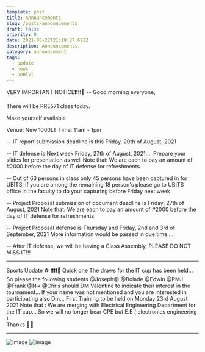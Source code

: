 ```yaml
---
template: post
title: Announcements
slug: /posts/announcements
draft: false
priority: 0
date: 2021-08-22T21:19:27.692Z
description: Announcements.
category: announcement
tags:
  - update
  - news
  - 500lvl
---
```


VERY IMPORTANT NOTICE❗❗❗❗📢
-- Good morning everyone,

There will be PRE571 class today.

Make yourself available

Venue: New 1000LT
Time: 11am - 1pm



--  IT report submission deadline is this Friday, 20th of August, 2021

--  IT defense is Next week Friday, 27th of August, 2021.... Prepare your slides for presentation as well
Note that: We are each to pay an amount of #2000 before the day of IT defense for refreshments

--  Out of 63 persons in class only 45 persons have been captured in for UBITS, if you are among the remaining 18 person's please go to UBITS office in the faculty to do your capturing before Friday next week

--  Project Proposal submission of document deadline is Friday, 27th of August, 2021
Note that: We are each to pay an amount of #2000 before the day of IT defense for refreshments

--  Project Proposal defense is Thursday and Friday, 2nd and 3rd of September, 2021
 More information would be passed in due time....

--  After IT defense, we will be having a Class Assembly, PLEASE DO NOT MISS IT!!!

---

Sports Update ⚽ ❗❗❗❗📢
Quick one 
The draws for the IT cup has been held... So please the following students @Joseph😝  @Bolade @Edwin @PMJ @Frank @Nik  @Chris  should DM Valentine to indicate their interest in the tournament... If your name was not mentioned and you are interested in participating also Dm... First Training to be held on Monday 23rd August 2021
Note that : We are merging with Electrical Engineering Department for the IT cup... So we will no longer bear CPE but E.E ( electronics engineering ).  
Thanks 👍🏽

---

![image](/media/announcements/itupdate.jpeg 'update')
![image](/media/announcements/itupdate2.jpeg 'update')




